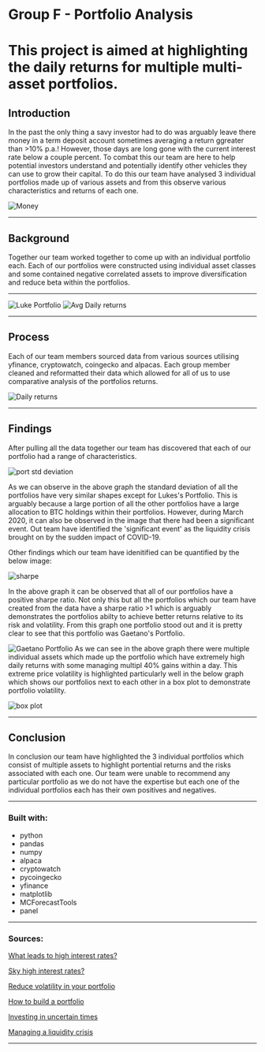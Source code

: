# Group F - Portfolio Analysis 

# This project is aimed at highlighting the daily returns for multiple multi-asset portfolios. 

## Introduction

In the past the only thing a savy investor had to do was arguably leave there money in a term deposit account sometimes averaging a return ggreater than >10% p.a.! However, those days are long gone with the current interest rate below a couple percent. To combat this our team are here to help potential investors understand and potentially identify other vehicles they can use to grow their capital. To do this our team have analysed 3 individual portfolios made up of various assets and from this observe various characteristics and returns of each one.

![Money](Images/pexels_money.jpg)


---

## Background

Together our team worked together to come up with an individual portfolio each. Each of our portfolios were constructed using individual asset classes and some contained negative correlated assets to improve diversification and reduce beta within the portfolios. 



---
![Luke Portfolio](Images/all_weather_allocation.PNG)
![Avg Daily returns](Images/Avg_daily_returns.png)


---

## Process

Each of our team members sourced data from various sources utilising yfinance, cryptowatch, coingecko and alpacas. Each group member cleaned and reformatted their data which allowed for all of us to use comparative analysis of the portfolios returns.

![Daily returns ](Images/PXplot.png)

---

## Findings

After pulling all the data together our team has discovered that each of our portfolio had a range of characteristics.


![port std deviation](Images/port_std_deviation.png)

As we can observe in the above graph the standard deviation of all the portfolios have very similar shapes except for Lukes's Portfolio.
This is arguably because a large portion of all the other portfolios have a large allocation to BTC holdings within their portfolios.
However, during March 2020, it can also be observed in the image that there had been a significant event. Out team have identified the 'significant event' as the liquidity crisis brought on by the sudden impact of COVID-19.

Other findings which our team have idenitified can be quantified by the below image:

![sharpe](Images/sharpe_ratios.png)

In the above graph it can be observed that all of our portfolios have a positive sharpe ratio. Not only this but all the portfolios which our team have created from the data have a sharpe ratio >1 which is arguably demonstrates the portfolios abilty to achieve better returns relative to its risk and volatility.
From this graph one portfolio stood out and it is pretty clear to see that this portfolio was Gaetano's Portfolio.

![Gaetano Portfolio](Images/Cumulative_Returns.png)
As we can see in the above graph there were multiple individual assets which made up the portfolio which have extremely high daily returns with some managing multipl 40% gains within a day. This extreme price volatility is highlighted particularly well in the below graph which shows our portfolios next to each other in a box plot to demonstrate portfolio volatility.

![box plot](Images/box_plot_avg.png)

---

## Conclusion

In conclusion our team have highlighted the 3 individual portfolios which consist of multiple assets to highlight portential returns and the risks associated with each one. Our team were unable to recommend any particular portfolio as we do not have the expertise but each one of the individual portfolios each has their own positives and negatives. 

---

### Built with:
* python
* pandas
* numpy
* alpaca
* cryptowatch
* pycoingecko
* yfinance
* matplotlib
* MCForecastTools
* panel
---
### Sources:
[What leads to high interest rates?](https://www.pbs.org/newshour/economy/what-led-to-the-high-interest)

[Sky high interest rates?](https://finance.yahoo.com/blogs/just-explain-it/why-mortgage-rates-matter-152241574.html?guccounter=1&guce_referrer=aHR0cHM6Ly93d3cuZ29vZ2xlLmNvbS8&guce_referrer_sig=AQAAAIDGhRTA-hnSMiJvqEUgjbpTt1E1TUCp9qT-mdrR5i0iHS34VNfcBM96bFwpzuSi9FrGF53Z8RQMuPCoJI23U5JzrBUtiWhkr48iYGT8BhTjcrybVpUtDIJ7tb8TZs0rp4bDvCkhSU7UHkZX9Ralj9pCE-w-dmhKMiKWmBdX60SM)

[Reduce volatility in your portfolio](https://www.investopedia.com/financial-edge/0312/how-to-reduce-volatility-in-your-portfolio.aspx#:~:text=If%20the%20beta%20is%20below,them%20with%20lower%20beta%20names.)

[How to build a portfolio](https://online.hbs.edu/blog/post/how-to-diversify-your-portfolio#:~:text=To%20diversify%20your%20portfolio%2C%20select,a%20high%20level%20of%20complementarity.)

[Investing in uncertain times](https://www.forbes.com/sites/duncanrolph/2017/01/13/investing-in-times-of-uncertainty/?sh=57478f85139e)

[Managing a liquidity crisis](https://hbr.org/2020/04/managing-the-liquidity-crisis)

---